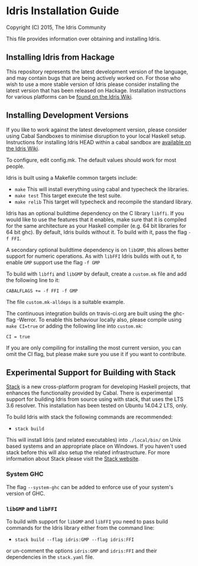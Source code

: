 # Idris Installation Guide

Copyright (C) 2015, The Idris Community

This file provides information over obtaining and installing Idris.

## Installing Idris from Hackage

This repository represents the latest development version of the language,
and may contain bugs that are being actively worked on.
For those who wish to use a more stable version of Idris please consider
installing the latest version that has been released on Hackage.
Installation instructions for various platforms can be [found on the Idris Wiki](https://github.com/idris-lang/Idris-dev/wiki/Installation-Instructions).

## Installing Development Versions

If you like to work against the latest development version, please consider
using Cabal Sandboxes to minimise disruption to your local Haskell setup.
Instructions for installing Idris HEAD within a cabal sandbox are
[available on the Idris Wiki](https://github.com/idris-lang/Idris-dev/wiki/Installing-an-Idris-Development-version-in-a-sandbox).

To configure, edit config.mk. The default values should work for most people.

Idris is built using a Makefile common targets include:

* `make` This will install everything using cabal and
typecheck the libraries.
* `make test` This target execute the test suite.
* `make relib` This target will typecheck and recompile the standard library.

Idris has an optional buildtime dependency on the C library
`libffi`. If you would like to use the features that it enables, make
sure that it is compiled for the same architecture as your Haskell
compiler (e.g. 64 bit libraries for 64 bit ghc). By default, Idris
builds without it. To build with it, pass the flag `-f FFI`.

A secondary optional buildtime dependency is on `libGMP`, this allows
better support for numeric operations. As with `libFFI` Idris builds
with out it, to enable `GMP` support use the flag `-f GMP`

To build with `libffi` and `libGMP` by default, create a `custom.mk` file and add the
following line to it:

`CABALFLAGS += -f FFI -f GMP`

The file `custom.mk-alldeps` is a suitable example.

The continuous integration builds on travis-ci.org are built using the
ghc-flag -Werror. To enable this behaviour locally also, please compile
using `make CI=true` or adding the following line into `custom.mk`:

`CI = true`

If you are only compiling for installing the most current version, you can
omit the CI flag, but please make sure you use it if you want to contribute.

## Experimental Support for Building with Stack

[Stack](https://github.com/commercialhaskell/stack) is a new
cross-platform program for developing Haskell projects, that enhances
the functionality provided by Cabal. There is experimental support for
building Idris from source using with stack, that uses the LTS 3.6 resolver.
This installation has been tested on Ubuntu 14.04.2 LTS, only.

To build Idris with stack the following commands are recommended:

* `stack build`

This will install Idris (and related executables) into `./local/bin/`
on Unix based systems and an appropriate place on Windows. If you
haven't used stack before this will also setup the related
infrastructure. For more information about Stack please visit the
[Stack website](https://github.com/commercialhaskell/stack).

### System GHC

The flag `--system-ghc` can be added to enforce use of your system's version of GHC.

### `libGMP` and `libFFI`

To build with support for `libGMP` and `libFFI` you need to pass build
commands for the Idris library either from the command line:

* `stack build --flag idris:GMP --flag idris:FFI`

or un-comment the options `idris:GMP` and `idris:FFI` and their
dependencies in the `stack.yaml` file.
